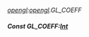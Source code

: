 _[opengl](../../modules/opengl/opengl-module.md):[opengl](../../modules/opengl/opengl-module.md).GL\_COEFF_
##### Const GL\_COEFF:[Int](../../modules/wonkey/wonkey-types-int.md)
